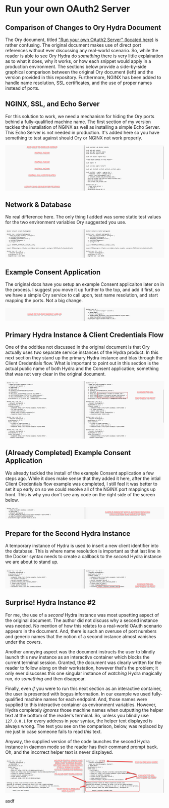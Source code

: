# Run your own OAuth2 Server

## Comparison of Changes to Ory Hydra Document

The Ory document, titled ["Run your own OAuth2 Server" (located here)](https://www.ory.sh/run-oauth2-server-open-source-api-security/) is rather confusing.  The original document makes use of direct port references without ever discussing any real-world scenario.  So, while the reader is able to see Ory Hydra do _something_ there is very little explaination as to what it does, why it works, or how each snippet would apply in a production environment.  The sections below provide a side-by-side graphical comparison between the original Ory document (left) and the version provided in this repository.  Furthermore, NGINX has been added to handle name resolution, SSL certificates, and the use of proper names instead of ports.

## NGINX, SSL, and Echo Server

For this solution to work, we need a mechanism for hiding the Ory ports behind a fully-qualified machine name.  The first section of my version tackles the installation of NGINX as well as installing a simple Echo Server.  This Echo Server is not needed in production.  It's added here so you have something to test against should Ory or NGINX not work properly.

![NGINX, SSL, and Echo Server](./assets/img/comparison-001.png)

## Network & Database

No real difference here.  The only thing I added was some static test values for the two environment variables Ory suggested you use.

![Network & Database](./assets/img/comparison-002.png)

## Example Consent Application

The original docs have you setup an example Consent applicaiton later on in the process.  I suggest you move it up further to the top, and add it first, so we have a simple Ory service to call upon, test name resolution, and start mapping the ports.  Not a big change.

![Example Consent Application](./assets/img/comparison-003.png)

## Primary Hydra Instance & Client Credentials Flow

One of the oddities not discussed in the original document is that Ory actually uses _two_ separate service instances of the Hydra product.  In this next section they stand up the primary Hydra instance and blas through the Client Credentials flow.  What is important to point out in this section is the actual public name of both Hydra and the Consent application; something that was not very clear in the original document.

![Primary Hydra Instance](./assets/img/comparison-004.png)

## (Already Completed) Example Consent Application

We already tackled the install of the example Consent application a few steps ago.  While it does make sense that they added it here, after the intial Client Credentials flow example was completed, I still feel it was better to set it up early on so we could resolve all of the NGINX port mappings up front.  This is why you don't see any code on the right side of the screen below.

![(Already Completed) Example Consent Application](./assets/img/comparison-005.png)

## Prepare for the Second Hydra Instance

A temporary instance of Hydra is used to insert a new client identifier into the database.  This is where name resolution is important as that last line in the Docker syntax needs to create a callback to the _second_ Hydra instance we are about to stand up.

![Prepare for the Second Hydra Instance](./assets/img/comparison-006.png)

## Surprise!  Hydra Instance #2

For me, the use of a _second_ Hydra instance was most upsetting aspect of the original document.  The author did not discuss why a second instance was needed.  No mention of how this relates to a real-world OAuth scenario appears in the document.  And, there is such an overuse of port numbers and generic names that the notion of a second instance almost vanishes under the covers.

Another annoying aspect was the document instructs the user to blindly launch this new instance as an interactive container which blocks the current terminal session.  Granted, the document was clearly written for the reader to follow along on their workstation, however that's the problem; it only ever disucsses this one singular instance of _watching_ Hydra magically run, do _something_ and then disappear.

Finally, even _if_ you were to run this next section as an interactive container, the user is presented with bogus information.  In our example we used fully-qualified machine names for each endpoint.  And, those names were supplied to this interactive container as environment variables.  However, Hydra completely _ignores_ those machine names when outputting the helper text at the bottom of the reader's terminal.  So, unless you blindly use `127.0.0.1` for every address in _your_ syntax, the helper text displayed is always wrong.  The text you see on the comparison, below, was replaced by me just in case someone fails to read _this_ text.

Anyway, the supplied version of the code launches the second Hydra instance in daemon mode so the reader has their command prompt back.  Oh, and the incorrect helper text is never displayed.

![Surprise!  Hydra Instance #2](./assets/img/comparison-007.png)

asdf
